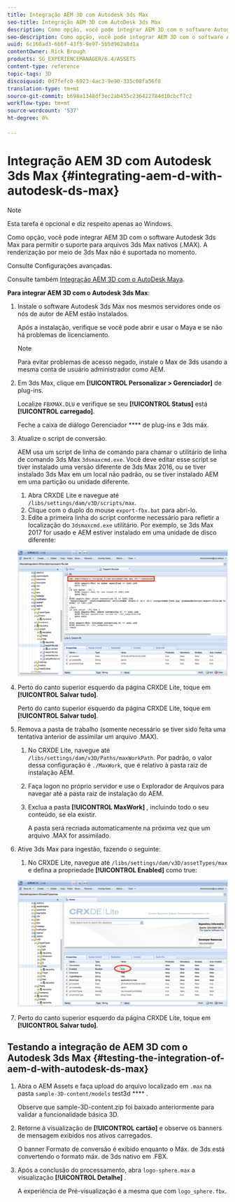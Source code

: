 ```yaml
---
title: Integração AEM 3D com Autodesk 3ds Max
seo-title: Integração AEM 3D com AutoDesk 3ds Max
description: Como opção, você pode integrar AEM 3D com o software Autodesk 3ds Max para permitir o suporte para arquivos 3ds Max nativos (.MAX). A renderização por meio de 3ds Max não é suportada no momento.
seo-description: Como opção, você pode integrar AEM 3D com o software Autodesk 3ds Max para permitir o suporte para arquivos 3ds Max nativos (.MAX). A renderização por meio de 3ds Max não é suportada no momento.
uuid: 6c160ad3-6b6f-43f5-9e97-5b5d962a8d1a
contentOwner: Rick Brough
products: SG_EXPERIENCEMANAGER/6.4/ASSETS
content-type: reference
topic-tags: 3D
discoiquuid: 0d7fefc0-6923-4ac3-9e90-335c08fa56f0
translation-type: tm+mt
source-git-commit: b698a1348df3ec2ab455c236422784d10cbcf7c2
workflow-type: tm+mt
source-wordcount: '537'
ht-degree: 0%

---
```



# Integração AEM 3D com Autodesk 3ds Max {#integrating-aem-d-with-autodesk-ds-max}

>[!NOTE]
>
>Esta tarefa é opcional e diz respeito apenas ao Windows.

Como opção, você pode integrar AEM 3D com o software Autodesk 3ds Max para permitir o suporte para arquivos 3ds Max nativos (.MAX). A renderização por meio de 3ds Max não é suportada no momento.

Consulte Configurações [](advanced-config-3d.md)avançadas.

Consulte também [Integração AEM 3D com o AutoDesk Maya](integrate-maya-with-3d.md).

**Para integrar AEM 3D com o Autodesk 3ds Max**:

1. Instale o software Autodesk 3ds Max nos mesmos servidores onde os nós de autor de AEM estão instalados.

   Após a instalação, verifique se você pode abrir e usar o Maya e se não há problemas de licenciamento.

   >[!NOTE]
   >
   >Para evitar problemas de acesso negado, instale o Max de 3ds usando a mesma conta de usuário administrador como AEM.

1. Em 3ds Max, clique em **[!UICONTROL Personalizar > Gerenciador]** de plug-ins.

   Localize `FBXMAX.DLU` e verifique se seu **[!UICONTROL Status]** está **[!UICONTROL carregado]**.

   Feche a caixa de diálogo Gerenciador **** de plug-ins e 3ds máx.

1. Atualize o script de conversão.

   AEM usa um script de linha de comando para chamar o utilitário de linha de comando 3ds Max `3dsmaxcmd.exe`. Você deve editar esse script se tiver instalado uma versão diferente de 3ds Max 2016, ou se tiver instalado 3ds Max em um local não padrão, ou se tiver instalado AEM em uma partição ou unidade diferente.

   1. Abra CRXDE Lite e navegue até `/libs/settings/dam/v3D/scripts/max`.
   1. Clique com o duplo do mouse `export-fbx.bat` para abri-lo.
   1. Edite a primeira linha do script conforme necessário para refletir a localização do `3dsmaxcmd.exe` utilitário. Por exemplo, se 3ds Max 2017 for usado e AEM estiver instalado em uma unidade de disco diferente:

   ![image2018-6-22_13-35-8](assets/image2018-6-22_13-35-8.png)

1. Perto do canto superior esquerdo da página CRXDE Lite, toque em **[!UICONTROL Salvar tudo]**.

   Perto do canto superior esquerdo da página CRXDE Lite, toque em **[!UICONTROL Salvar tudo]**.

1. Remova a pasta de trabalho (somente necessário se tiver sido feita uma tentativa anterior de assimilar um arquivo .MAX).

   1. No CRXDE Lite, navegue até `/libs/settings/dam/v3D/Paths/maxWorkPath`. Por padrão, o valor dessa configuração é `./MaxWork`, que é relativo à pasta raiz de instalação AEM.
   1. Faça logon no próprio servidor e use o Explorador de Arquivos para navegar até a pasta raiz de instalação do AEM.
   1. Exclua a pasta **[!UICONTROL MaxWork]** , incluindo todo o seu conteúdo, se ela existir.

      A pasta será recriada automaticamente na próxima vez que um arquivo .MAX for assimilado.

1. Ative 3ds Max para ingestão, fazendo o seguinte:

   1. No CRXDE Lite, navegue até `/libs/settings/dam/v3D/assetTypes/max` e defina a propriedade **[!UICONTROL Enabled]** como true:

   ![image2018-6-22_13-50-50](assets/image2018-6-22_13-50-50.png)

1. Perto do canto superior esquerdo da página CRXDE Lite, toque em **[!UICONTROL Salvar tudo]**.

## Testando a integração de AEM 3D com o Autodesk 3ds Max {#testing-the-integration-of-aem-d-with-autodesk-ds-max}

1. Abra o AEM Assets e faça upload do arquivo localizado em `.max` na pasta `sample-3D-content/models` test3d **** .

   Observe que sample-3D-content.zip foi baixado anteriormente para validar a funcionalidade básica 3D.

1. Retorne à visualização de **[!UICONTROL cartão]** e observe os banners de mensagem exibidos nos ativos carregados.

   O banner Formato de conversão é exibido enquanto o Máx. de 3ds está convertendo o formato máx. de 3ds nativo em .FBX.

1. Após a conclusão do processamento, abra `logo-sphere.max` a visualização **[!UICONTROL Detalhe]** .

   A experiência de Pré-visualização é a mesma que com `logo_sphere.fbx`.

